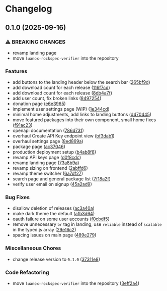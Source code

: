 # Changelog

## 0.1.0 (2025-09-16)


### ⚠ BREAKING CHANGES

* revamp landing page
* move `luanox-rockspec-verifier` into the repository

### Features

* add buttons to the landing header below the search bar ([265bf9d](https://github.com/lumen-oss/luanox/commit/265bf9daff5c0285e59c1558e8307de4f396657b))
* add download count for each release ([116f7cd](https://github.com/lumen-oss/luanox/commit/116f7cdaf97cd147b8b5eed909c015112c0a7ba8))
* add download count for each release ([8db4a7f](https://github.com/lumen-oss/luanox/commit/8db4a7f2b09b009a6d11649577978826405d93cc))
* add user count, fix broken links ([8497254](https://github.com/lumen-oss/luanox/commit/84972548e196ac22c0f19a0da8c631e89b14a84e))
* donation page ([e6e3965](https://github.com/lumen-oss/luanox/commit/e6e39658f0c12e09c89a66e9453fa0806d36d8a9))
* implement user settings page (WIP) ([1e344cd](https://github.com/lumen-oss/luanox/commit/1e344cd4c26a8e7a55a9f0007165de2d9aae1534))
* minimal home adjustments, add links to landing buttons ([d470445](https://github.com/lumen-oss/luanox/commit/d4704453fb4c4af6ad9d9eadaee58dcbfbd82268))
* move featured packages into their own component, small home fixes ([f91ac23](https://github.com/lumen-oss/luanox/commit/f91ac23f3197570601900cc051047287144f2261))
* openapi documentation ([786d731](https://github.com/lumen-oss/luanox/commit/786d73173a02a526df90c0d85e88b1195a49d5b7))
* overhaul Create API Key endpoint view ([bf3dab1](https://github.com/lumen-oss/luanox/commit/bf3dab1806a231273d502e46f785ac7c4de50703))
* overhaul settings page ([8ed869a](https://github.com/lumen-oss/luanox/commit/8ed869af671927c3fc10e30b7d07fb4bf8cc0990))
* package page ([ac37046](https://github.com/lumen-oss/luanox/commit/ac37046fa02443cf2e1acbf3be978f19e60d3377))
* production deployment setup ([b4ab8f8](https://github.com/lumen-oss/luanox/commit/b4ab8f8213919fd3aea5be9a0ffedee942273c46))
* revamp API keys page ([d0f8cdc](https://github.com/lumen-oss/luanox/commit/d0f8cdc9c408522f707e27060013af4287e9a525))
* revamp landing page ([73a8b9a](https://github.com/lumen-oss/luanox/commit/73a8b9a7cea05c6ddce71e9fb9f2168ab031bf3a))
* revamp sizing on frontend ([2abffd6](https://github.com/lumen-oss/luanox/commit/2abffd6e6011adc71c82738c267a69f207b39449))
* revamp theme switcher ([6a7df27](https://github.com/lumen-oss/luanox/commit/6a7df277096ec6fcbe3c5c70c3e99bb26696ea64))
* search page and general package list ([7f18a2f](https://github.com/lumen-oss/luanox/commit/7f18a2f5e258016672f3497dfa51a7fe5eeb8bb5))
* verify user email on signup ([45a2ad9](https://github.com/lumen-oss/luanox/commit/45a2ad91a57332fc96a4024d130673cc5d877c1a))


### Bug Fixes

* disallow deletion of releases ([ac3a40a](https://github.com/lumen-oss/luanox/commit/ac3a40a50b1a26c1e85c59fe4cc5a053dcca6caf))
* make dark theme the default ([afb3d64](https://github.com/lumen-oss/luanox/commit/afb3d64eca77e4173afc53dc1b316d43ec131fb5))
* oauth failure on some user accounts ([f0cbdf5](https://github.com/lumen-oss/luanox/commit/f0cbdf5777acd37192a2b9012a99a21a11c4120d))
* remove unnecessary `br` tag in landing, use `reliable` instead of `scalable` in the typed.js array ([29e16c2](https://github.com/lumen-oss/luanox/commit/29e16c27217c14cd7d048a5771b9852b76eb903b))
* spacing issues on main page ([489e279](https://github.com/lumen-oss/luanox/commit/489e27915325c84ac419ae8d7943c1d95714feba))


### Miscellaneous Chores

* change release version to `0.1.0` ([37311e8](https://github.com/lumen-oss/luanox/commit/37311e85c813d5371bbcac98c7fbd69091b8852e))


### Code Refactoring

* move `luanox-rockspec-verifier` into the repository ([3eff2a4](https://github.com/lumen-oss/luanox/commit/3eff2a434280fb979fcbe1c7090ab5e4ded633ef))
